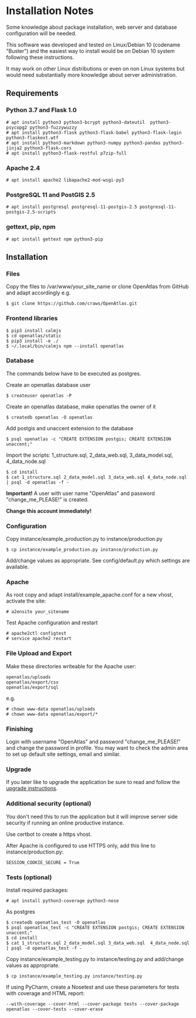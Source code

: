 # Installation Notes

Some knowledge about package installation, web server and database configuration will be needed.

This software was developed and tested on Linux/Debian 10 (codename "Buster") and the easiest way to
install would be on Debian 10 system following these instructions.

It may work on other Linux distributions or even on non Linux systems but would need substantially
more knowledge about server administration.

## Requirements

### Python 3.7 and Flask 1.0

    # apt install python3 python3-bcrypt python3-dateutil  python3-psycopg2 python3-fuzzywuzzy
    # apt install python3-flask python3-flask-babel python3-flask-login python3-flaskext.wtf
    # apt install python3-markdown python3-numpy python3-pandas python3-jinja2 python3-flask-cors
    # apt install python3-flask-restful p7zip-full

### Apache 2.4

    # apt install apache2 libapache2-mod-wsgi-py3

### PostgreSQL 11 and PostGIS 2.5

    # apt install postgresql postgresql-11-postgis-2.5 postgresql-11-postgis-2.5-scripts

### gettext, pip, npm

    # apt install gettext npm python3-pip

## Installation

### Files

Copy the files to /var/www/your_site_name or clone OpenAtlas from GitHub and adapt accordingly e.g.

    $ git clone https://github.com/craws/OpenAtlas.git

### Frontend libraries

    $ pip3 install calmjs
    $ cd openatlas/static
    $ pip3 install -e ./
    $ ~/.local/bin/calmjs npm --install openatlas

### Database

The commands below have to be executed as postgres.

Create an openatlas database user

    $ createuser openatlas -P

Create an openatlas database, make openatlas the owner of it

    $ createdb openatlas -O openatlas

Add postgis and unaccent extension to the database

    $ psql openatlas -c "CREATE EXTENSION postgis; CREATE EXTENSION unaccent;"

Import the scripts: 1_structure.sql,  2_data_web.sql,  3_data_model.sql, 4_data_node.sql

    $ cd install
    $ cat 1_structure.sql 2_data_model.sql 3_data_web.sql 4_data_node.sql | psql -d openatlas -f -

**Important!** A user with user name "OpenAtlas" and password "change_me_PLEASE!" is created.

**Change this account immediately!**

### Configuration

Copy instance/example_production.py to instance/production.py

    $ cp instance/example_production.py instance/production.py

Add/change values as appropriate. See config/default.py which settings are available.

### Apache

As root copy and adapt install/example_apache.conf for a new vhost, activate the site:

    # a2ensite your_sitename

Test Apache configuration and restart

    # apache2ctl configtest
    # service apache2 restart

### File Upload and Export

Make these directories writeable for the Apache user:

    openatlas/uploads
    openatlas/export/csv
    openatlas/export/sql

e.g.

    # chown www-data openatlas/uploads
    # chown www-data openatlas/export/*

### Finishing

Login with username "OpenAtlas" and password "change_me_PLEASE!" and change the password in profile.
You may want to check the admin area to set up default site settings, email and similar.

### Upgrade

If you later like to upgrade the application be sure to read and follow the [upgrade instructions](install/upgrade/upgrade.md).

### Additional security (optional)

You don't need this to run the application but it will improve server side security if running an online productive instance.

Use certbot to create a https vhost.

After Apache is configured to use HTTPS only, add this line to instance/production.py:

    SESSION_COOKIE_SECURE = True

### Tests (optional)

Install required packages:

    # apt install python3-coverage python3-nose

As postgres

    $ createdb openatlas_test -O openatlas
    $ psql openatlas_test -c "CREATE EXTENSION postgis; CREATE EXTENSION unaccent;"
    $ cd install
    $ cat 1_structure.sql 2_data_model.sql 3_data_web.sql  4_data_node.sql | psql -d openatlas_test -f -

Copy instance/example_testing.py to instance/testing.py and add/change values as appropriate.

    $ cp instance/example_testing.py instance/testing.py

If using PyCharm, create a Nosetest and use these parameters for tests with coverage and HTML report:

    --with-coverage --cover-html --cover-package tests --cover-package openatlas --cover-tests --cover-erase
